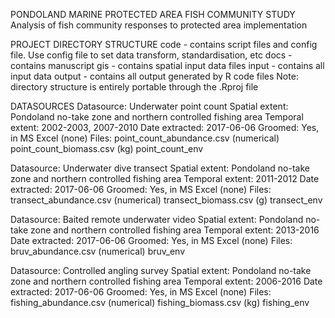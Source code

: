 PONDOLAND MARINE PROTECTED AREA FISH COMMUNITY STUDY
Analysis of fish community responses to protected area implementation

PROJECT DIRECTORY STRUCTURE
code 	- contains script files and config file. Use config file to set data transform, standardisation, etc
docs	- contains manuscript
gis  	- contains spatial input data files
input	- contains all input data
output	- contains all output generated by R code files
Note: directory structure is entirely portable through the .Rproj file

DATASOURCES
Datasource:		Underwater point count
Spatial extent:		Pondoland no-take zone and northern controlled fishing area
Temporal extent:	2002-2003, 2007-2010
Date extracted:		2017-06-06
Groomed:		Yes, in MS Excel (none)
Files: 			point_count_abundance.csv (numerical)
			point_count_biomass.csv (kg)
			point_count_env

Datasource:		Underwater dive transect
Spatial extent:		Pondoland no-take zone and northern controlled fishing area
Temporal extent:	2011-2012
Date extracted:		2017-06-06
Groomed:		Yes, in MS Excel (none)
Files: 			transect_abundance.csv (numerical)
			transect_biomass.csv (g)
			transect_env

Datasource:		Baited remote underwater video
Spatial extent:		Pondoland no-take zone and northern controlled fishing area
Temporal extent:	2013-2016
Date extracted:		2017-06-06
Groomed:		Yes, in MS Excel (none)
Files: 			bruv_abundance.csv (numerical)
			bruv_env

Datasource:		Controlled angling survey
Spatial extent:		Pondoland no-take zone and northern controlled fishing area
Temporal extent:	2006-2016
Date extracted:		2017-06-06
Groomed:		Yes, in MS Excel (none)
Files: 			fishing_abundance.csv (numerical)
			fishing_biomass.csv (kg)
			fishing_env
